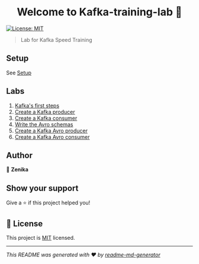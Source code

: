 <h1 align="center">Welcome to Kafka-training-lab 👋</h1>
<p>
  <a href="LICENSE" target="_blank">
    <img alt="License: MIT" src="https://img.shields.io/badge/License-MIT-yellow.svg" />
  </a>
</p>

> Lab for Kafka Speed Training

## Setup

See [Setup](./training/setup.md)

## Labs

1. [Kafka's first steps](./training/lab_01_kafka_first_steps.md)
2. [Create a Kafka producer](./training/lab_02_create_a_kafka_producer.md)
3. [Create a Kafka consumer](./training/lab_03_create_a_kafka_consumer.md)
4. [Write the Avro schemas](./training/lab_04_write_the_avro_schemas.md)
5. [Create a Kafka Avro producer](./training/lab_05_create_a_kakfa_avro_producer.md)
6. [Create a Kafka Avro consumer](./training/lab_06_create_a_kakfa_avro_consumer.md)

## Author

👤 **Zenika**

## Show your support

Give a ⭐️ if this project helped you!

## 📝 License

This project is [MIT](LICENSE) licensed.

***
_This README was generated with ❤️ by [readme-md-generator](https://github.com/kefranabg/readme-md-generator)_